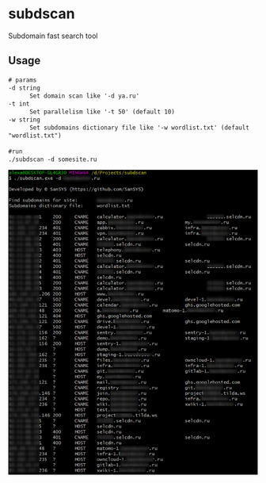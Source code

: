 # subdscan
Subdomain fast search tool

## Usage
```
# params
-d string
      Set domain scan like '-d ya.ru'
-t int
      Set parallelism like '-t 50' (default 10)
-w string
      Set subdomains dictionary file like '-w wordlist.txt' (default "wordlist.txt")

#run
./subdscan -d somesite.ru
```

![](example.png)
